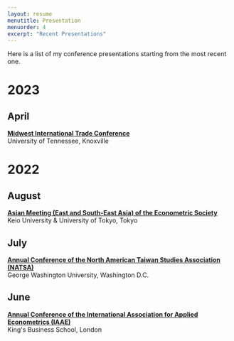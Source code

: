 ```yaml
---
layout: resume
menutitle: Presentation
menuorder: 4
excerpt: "Recent Presentations"
---
```


Here is a list of my conference presentations starting from the most recent one.

# 2023

## April
<a href="https://haslam.utk.edu/midwest-economics-conference/" target="_blank">**Midwest International Trade Conference**</a>\
University of Tennessee, Knoxville

# 2022

## August
<a href="https://ies.keio.ac.jp/ames2022/" target="_blank">**Asian Meeting (East and South-East Asia) of the Econometric Society**</a>\
Keio University & University of Tokyo, Tokyo

## July
<a href="https://www.na-tsa.org/" target="_blank">**Annual Conference of the North American Taiwan Studies Association (NATSA)**</a>\
George Washington University, Washington D.C.

## June
<a href="https://iaae2022.org/" target="_blank">**Annual Conference of the International Association for Applied Econometrics (IAAE)**</a>\
King's Business School, London

